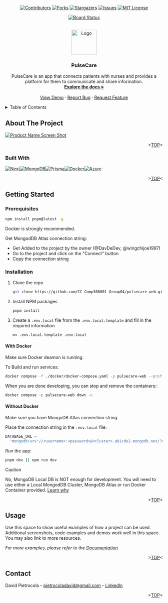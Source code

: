 <!--! Replace `pulsecare-web`, `project_title`, `project_description`,`technology`-->

<a name="readme-top"></a>

<div align="center">

[![Contributors][contributors-shield]][contributors-url]
[![Forks][forks-shield]][forks-url]
[![Stargazers][stars-shield]][stars-url]
[![Issues][issues-shield]][issues-url]
[![MIT License][license-shield]][license-url]

[![Board Status](https://dev.azure.com/PulseCare/d55b5928-e8a7-4d31-b0c7-13bdac9ebeb2/99225186-8cd9-4f4e-bf74-83afa61c68e6/_apis/work/boardbadge/24387b5d-8911-4219-abfd-9047233756d5?columnOptions=1)](https://dev.azure.com/PulseCare/d55b5928-e8a7-4d31-b0c7-13bdac9ebeb2/_boards/board/t/99225186-8cd9-4f4e-bf74-83afa61c68e6/Stories/)

</div>

<!-- PROJECT LOGO -->
<br />
<div align="center">
  <a href="https://github.com/CC-Comp308001-Group04/pulsecare-web">
    <img src="images/logo.png" alt="Logo" width="80" height="80">
  </a>

<h3 align="center">PulseCare</h3>

  <p align="center">
    PulseCare is an app that connects patients with nurses and provides a platform for them to communicate and share information.
    <br />
    <a href="https://github.com/CC-Comp308001-Group04/pulsecare-web"><strong>Explore the docs »</strong></a>
    <br />
    <br />
    <a href="https://github.com/CC-Comp308001-Group04/pulsecare-web">View Demo</a>
    ·
    <a href="https://github.com/CC-Comp308001-Group04/pulsecare-web/issues">Report Bug</a>
    ·
    <a href="https://github.com/CC-Comp308001-Group04/pulsecare-web/issues">Request Feature</a>
  </p>
</div>

<!-- TABLE OF CONTENTS -->
<details>
  <summary>Table of Contents</summary>
  <ol>
    <li>
      <a href="#about-the-project">About The Project</a>
      <ul>
        <li><a href="#built-with">Built With</a></li>
      </ul>
    </li>
    <li>
      <a href="#getting-started">Getting Started</a>
      <ul>
        <li><a href="#prerequisites">Prerequisites</a></li>
        <li><a href="#installation">Installation</a></li>
      </ul>
    </li>
    <li><a href="#usage">Usage</a></li>
    <li><a href="#contact">Contact</a></li>
  </ol>
</details>

<!-- ABOUT THE PROJECT -->

## About The Project

[![Product Name Screen Shot][product-screenshot]](https://example.com)

<p align="right">><a href="#readme-top">TOP</a><</p>

### Built With

[![Next][Next.js]][Next-url][![MongoDB][MongoDB]][MongoDB-url][![Prisma][Prisma]][Prisma-url][![Docker][Docker]][Docker-url][![Azure][Azure]][Azure-url]

<p align="right">><a href="#readme-top">TOP</a><</p>

<!-- GETTING STARTED -->

## Getting Started

### Prerequisites

```sh
npm install pnpm@latest -g
```

Docker is strongly recommended.

Get MongodDB Atlas connection string:

- Get Added to the project by the owner (@DavDeDev, @wingchijoe1997)
- Go to the project and click on the "Connect" button
- Copy the connection string

### Installation

1. Clone the repo
   ```sh
   git clone https://github.com/CC-Comp308001-Group04/pulsecare-web.git && cd pulsecare-web
   ```
2. Install NPM packages
   ```sh
   pnpm install
   ```
3. Create a `.env.local` file from the `.env.local.template` and fill in the required information
   ```sh
   mv .env.local.template .env.local
   ```

#### With Docker

Make sure Docker deamon is running.

To Build and run services:

```sh
docker compose -f ./docker/docker-compose.yaml -p pulsecare-web --profile dev up --build -d -V
```

When you are done developing, you can stop and remove the containers::

```sh
docker compose -p pulsecare-web down -v
```

#### Without Docker

Make sure you have MongoDB Atlas connection string.

Place the connection string in the `.env.local` file:

```js
DATABASE_URL =
  "mongodb+srv://<username>:<password>@<cluster>.ab1cde2.mongodb.net/?retryWrites=true&w=majority&appName=cluster";
```

Run the app:

```sh
pnpm dev || npm run dev
```

> [!CAUTION]
> No, MongoDB Local DB is NOT enough for development. You will need to use either a Local MongodDB Cluster, MongoDB Atlas or run Docker Container provided. [Learn why](https://docs.mongodb.com/manual/tutorial/deploy-replica-set-for-testing/)

<p align="right">><a href="#readme-top">TOP</a><</p>

<!-- USAGE EXAMPLES -->

## Usage

Use this space to show useful examples of how a project can be used. Additional screenshots, code examples and demos work well in this space. You may also link to more resources.

_For more examples, please refer to the [Documentation](https://example.com)_

<p align="right">><a href="#readme-top">TOP</a><</p>

<!-- CONTACT -->

## Contact

David Pietrocola - pietrocoladavid@gmail.com - [LinkedIn](https://www.linkedin.com/in/pietrocoladavid)

<p align="right">><a href="#readme-top">TOP</a><</p>

[contributors-shield]: https://img.shields.io/github/contributors/CC-Comp308001-Group04/pulsecare-web.svg?style=for-the-badge
[contributors-url]: https://github.com/CC-Comp308001-Group04/pulsecare-web/graphs/contributors
[forks-shield]: https://img.shields.io/github/forks/CC-Comp308001-Group04/pulsecare-web.svg?style=for-the-badge
[forks-url]: https://github.com/CC-Comp308001-Group04/pulsecare-web/network/members
[stars-shield]: https://img.shields.io/github/stars/CC-Comp308001-Group04/pulsecare-web.svg?style=for-the-badge
[stars-url]: https://github.com/CC-Comp308001-Group04/pulsecare-web/stargazers
[issues-shield]: https://img.shields.io/github/issues/CC-Comp308001-Group04/pulsecare-web.svg?style=for-the-badge
[issues-url]: https://github.com/CC-Comp308001-Group04/pulsecare-web/issues
[license-shield]: https://img.shields.io/github/license/CC-Comp308001-Group04/pulsecare-web.svg?style=for-the-badge
[license-url]: https://github.com/CC-Comp308001-Group04/pulsecare-web/blob/master/LICENSE.md
[linkedin-shield]: https://img.shields.io/badge/-LinkedIn-black.svg?style=for-the-badge&logo=linkedin&colorB=555
[linkedin-url]: https://linkedin.com/in/pietrocoladavid
[product-screenshot]: images/screenshot.png

<!-- !Use this as a template to add technologies -->

[Next.js]: https://img.shields.io/badge/next.js-000000?style=for-the-badge&logo=nextdotjs&logoColor=white
[Next-url]: https://nextjs.org/
[MongoDB]: https://img.shields.io/badge/MongoDB-47A248?style=for-the-badge&logo=mongodb&logoColor=white
[MongoDB-url]: https://www.mongodb.com/
[Prisma]: https://img.shields.io/badge/Prisma-2D3748?style=for-the-badge&logo=prisma&logoColor=white
[Prisma-url]: https://www.prisma.io/
[Docker]: https://img.shields.io/badge/Docker-2496ED?style=for-the-badge&logo=docker&logoColor=white
[Docker-url]: https://www.docker.com/
[Azure]: https://img.shields.io/badge/Microsoft_Azure-0089D6?style=for-the-badge&logo=microsoft-azure&logoColor=white
[Azure-url]: https://azure.microsoft.com/
